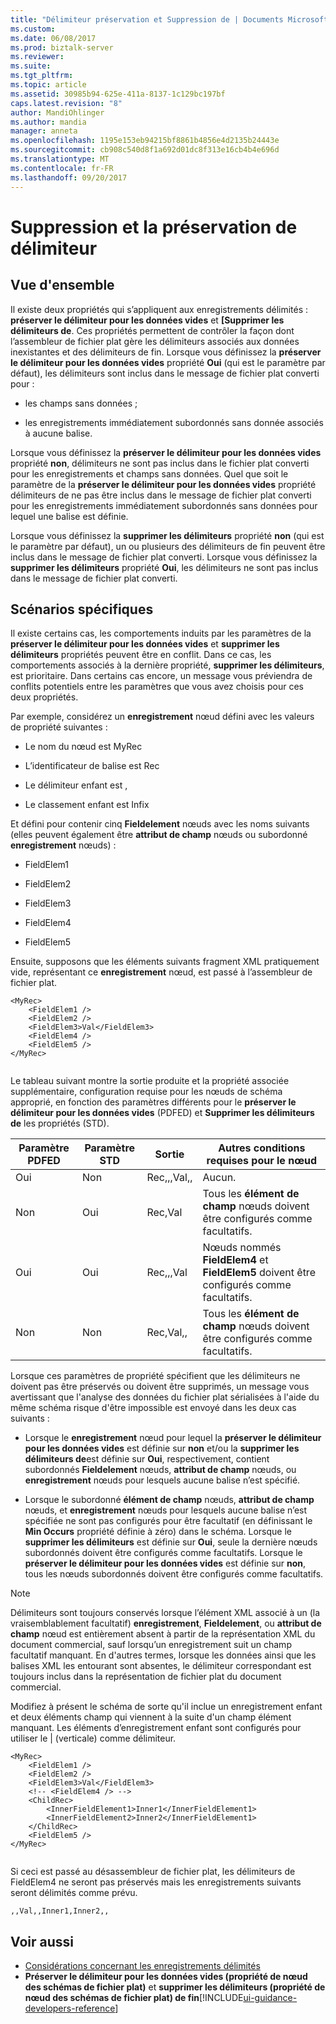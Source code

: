 ```yaml
---
title: "Délimiteur préservation et Suppression de | Documents Microsoft"
ms.custom: 
ms.date: 06/08/2017
ms.prod: biztalk-server
ms.reviewer: 
ms.suite: 
ms.tgt_pltfrm: 
ms.topic: article
ms.assetid: 30985b94-625e-411a-8137-1c129bc197bf
caps.latest.revision: "8"
author: MandiOhlinger
ms.author: mandia
manager: anneta
ms.openlocfilehash: 1195e153eb94215bf8861b4856e4d2135b24443e
ms.sourcegitcommit: cb908c540d8f1a692d01dc8f313e16cb4b4e696d
ms.translationtype: MT
ms.contentlocale: fr-FR
ms.lasthandoff: 09/20/2017
---
```

# <a name="delimiter-preservation-and-suppression"></a>Suppression et la préservation de délimiteur

## <a name="overview"></a>Vue d'ensemble
Il existe deux propriétés qui s’appliquent aux enregistrements délimités : **préserver le délimiteur pour les données vides** et **[Supprimer les délimiteurs de**. Ces propriétés permettent de contrôler la façon dont l’assembleur de fichier plat gère les délimiteurs associés aux données inexistantes et des délimiteurs de fin. Lorsque vous définissez la **préserver le délimiteur pour les données vides** propriété **Oui** (qui est le paramètre par défaut), les délimiteurs sont inclus dans le message de fichier plat converti pour :  
  
-   les champs sans données ;  
  
-   les enregistrements immédiatement subordonnés sans donnée associés à aucune balise.  
  
 Lorsque vous définissez la **préserver le délimiteur pour les données vides** propriété **non**, délimiteurs ne sont pas inclus dans le fichier plat converti pour les enregistrements et champs sans données. Quel que soit le paramètre de la **préserver le délimiteur pour les données vides** propriété délimiteurs de ne pas être inclus dans le message de fichier plat converti pour les enregistrements immédiatement subordonnés sans données pour lequel une balise est définie.  
  
 Lorsque vous définissez la **supprimer les délimiteurs** propriété **non** (qui est le paramètre par défaut), un ou plusieurs des délimiteurs de fin peuvent être inclus dans le message de fichier plat converti. Lorsque vous définissez la **supprimer les délimiteurs** propriété **Oui**, les délimiteurs ne sont pas inclus dans le message de fichier plat converti.  

## <a name="special-scenarios"></a>Scénarios spécifiques  
 Il existe certains cas, les comportements induits par les paramètres de la **préserver le délimiteur pour les données vides** et **supprimer les délimiteurs** propriétés peuvent être en conflit. Dans ce cas, les comportements associés à la dernière propriété, **supprimer les délimiteurs**, est prioritaire. Dans certains cas encore, un message vous préviendra de conflits potentiels entre les paramètres que vous avez choisis pour ces deux propriétés.  
  
 Par exemple, considérez un **enregistrement** nœud défini avec les valeurs de propriété suivantes :  
  
-   Le nom du nœud est MyRec  
  
-   L’identificateur de balise est Rec  
  
-   Le délimiteur enfant est ,  
  
-   Le classement enfant est Infix  
  
 Et défini pour contenir cinq **Fieldelement** nœuds avec les noms suivants (elles peuvent également être **attribut de champ** nœuds ou subordonné **enregistrement** nœuds) :  
  
-   FieldElem1  
  
-   FieldElem2  
  
-   FieldElem3  
  
-   FieldElem4  
  
-   FieldElem5  
  
 Ensuite, supposons que les éléments suivants fragment XML pratiquement vide, représentant ce **enregistrement** nœud, est passé à l’assembleur de fichier plat.  
  
```  
<MyRec>  
    <FieldElem1 />  
    <FieldElem2 />  
    <FieldElem3>Val</FieldElem3>  
    <FieldElem4 />  
    <FieldElem5 />  
</MyRec>  
  
```  
  
 Le tableau suivant montre la sortie produite et la propriété associée supplémentaire, configuration requise pour les nœuds de schéma approprié, en fonction des paramètres différents pour le **préserver le délimiteur pour les données vides** (PDFED) et **Supprimer les délimiteurs de** les propriétés (STD).  
  
|Paramètre PDFED|Paramètre STD|Sortie|Autres conditions requises pour le nœud|  
|---|---|---|---|  
|Oui|Non|Rec,,,Val,,|Aucun.|  
|Non|Oui|Rec,Val|Tous les **élément de champ** nœuds doivent être configurés comme facultatifs.|  
|Oui|Oui|Rec,,,Val|Nœuds nommés **FieldElem4** et **FieldElem5** doivent être configurés comme facultatifs.|  
|Non|Non|Rec,Val,,|Tous les **élément de champ** nœuds doivent être configurés comme facultatifs.|  
  
 Lorsque ces paramètres de propriété spécifient que les délimiteurs ne doivent pas être préservés ou doivent être supprimés, un message vous avertissant que l'analyse des données du fichier plat sérialisées à l'aide du même schéma risque d'être impossible est envoyé dans les deux cas suivants :  
  
-   Lorsque le **enregistrement** nœud pour lequel la **préserver le délimiteur pour les données vides** est définie sur **non** et/ou la **supprimer les délimiteurs de**est définie sur **Oui**, respectivement, contient subordonnés **Fieldelement** nœuds, **attribut de champ** nœuds, ou **enregistrement**  nœuds pour lesquels aucune balise n’est spécifié.  
  
-   Lorsque le subordonné **élément de champ** nœuds, **attribut de champ** nœuds, et **enregistrement** nœuds pour lesquels aucune balise n’est spécifiée ne sont pas configurés pour être facultatif (en définissant le **Min Occurs** propriété définie à zéro) dans le schéma. Lorsque le **supprimer les délimiteurs** est définie sur **Oui**, seule la dernière nœuds subordonnés doivent être configurés comme facultatifs. Lorsque le **préserver le délimiteur pour les données vides** est définie sur **non**, tous les nœuds subordonnés doivent être configurés comme facultatifs.  
  
> [!NOTE]
>  Délimiteurs sont toujours conservés lorsque l’élément XML associé à un (la vraisemblablement facultatif) **enregistrement**, **Fieldelement**, ou **attribut de champ** nœud est entièrement absent à partir de la représentation XML du document commercial, sauf lorsqu’un enregistrement suit un champ facultatif manquant. En d'autres termes, lorsque les données ainsi que les balises XML les entourant sont absentes, le délimiteur correspondant est toujours inclus dans la représentation de fichier plat du document commercial.  
  
 Modifiez à présent le schéma de sorte qu'il inclue un enregistrement enfant et deux éléments champ qui viennent à la suite d'un champ élément manquant. Les éléments d’enregistrement enfant sont configurés pour utiliser le &#124; (verticale) comme délimiteur.  
  
```  
<MyRec>  
    <FieldElem1 />  
    <FieldElem2 />  
    <FieldElem3>Val</FieldElem3>  
    <!-- <FieldElem4 /> -->  
    <ChildRec>  
        <InnerFieldElement1>Inner1</InnerFieldElement1>   
        <InnerFieldElement2>Inner2</InnerFieldElement1>  
    </ChildRec>  
    <FieldElem5 />  
</MyRec>  
  
```  
  
 Si ceci est passé au désassembleur de fichier plat, les délimiteurs de FieldElem4  ne seront pas préservés mais les enregistrements suivants seront délimités comme prévu.  
  
```  
,,Val,,Inner1,Inner2,,  
```  
  
## <a name="see-also"></a>Voir aussi  
-  [Considérations concernant les enregistrements délimités](../core/delimited-record-considerations.md)   
-  **Préserver le délimiteur pour les données vides (propriété de nœud des schémas de fichier plat)** et **supprimer les délimiteurs (propriété de nœud des schémas de fichier plat) de fin**[!INCLUDE[ui-guidance-developers-reference](../includes/ui-guidance-developers-reference.md)]